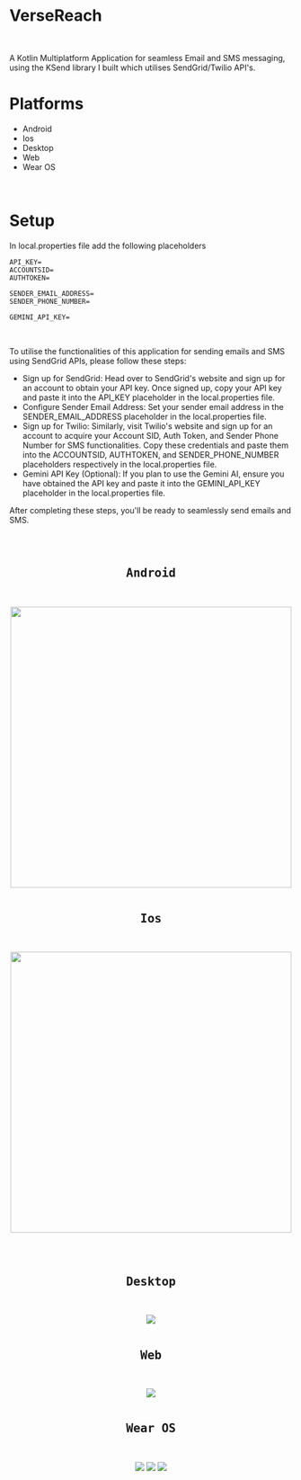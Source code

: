 <h1>VerseReach</h1></br>

A Kotlin Multiplatform Application for seamless Email and SMS messaging, using the KSend library I built which utilises SendGrid/Twilio API's.

# Platforms 

- Android 
- Ios 
- Desktop
- Web
- Wear OS
</br>

# Setup

In local.properties file add the following placeholders

```
API_KEY=
ACCOUNTSID=
AUTHTOKEN=

SENDER_EMAIL_ADDRESS=
SENDER_PHONE_NUMBER=

GEMINI_API_KEY=

```
</br>

To utilise the functionalities of this application for sending emails and SMS using SendGrid APIs, please follow these steps:

- Sign up for SendGrid: Head over to SendGrid's website and sign up for an account to obtain your API key. Once signed up, copy your API key and paste it into the API_KEY placeholder in the local.properties file.
- Configure Sender Email Address: Set your sender email address in the SENDER_EMAIL_ADDRESS placeholder in the local.properties file.
- Sign up for Twilio: Similarly, visit Twilio's website and sign up for an account to acquire your Account SID, Auth Token, and Sender Phone Number for SMS functionalities. Copy these credentials and paste them into the ACCOUNTSID, AUTHTOKEN, and SENDER_PHONE_NUMBER placeholders respectively in the local.properties file.
- Gemini API Key (Optional): If you plan to use the Gemini AI, ensure you have obtained the API key and paste it into the GEMINI_API_KEY placeholder in the local.properties file.

After completing these steps, you'll be ready to seamlessly send emails and SMS.

</br>

<pre>
<h2 align="center">Android</h2>
</pre>
<p align="center">
  <img src="readme_images/android/Email_Screen_Dark_Mode.png" height="500px">
</p>

<pre>
<h2 align="center">Ios</h2>
</pre>
<p align="center">
  <img src="readme_images/ios/Email_Screen_Dark_Mode.png" height="500px">
</p></br>

<pre>
<h2 align="center">Desktop</h2>
</pre>
<p align="center">
  <img src="readme_images/desktop/Email_Screen_Dark_Mode.png">
</p>

<pre>
<h2 align="center">Web</h2>
</pre>
<p align="center">
  <img src="readme_images/web/Email_Screen_Dark_Mode.png">
</p>

<pre>
<h2 align="center">Wear OS</h2>
</pre>
<p align="center">
  <img src="readme_images/wearOS/Starter_Screen_Dark_Mode.png">
  <img src="readme_images/wearOS/Email_Screen_Dark_Mode.png">
  <img src="readme_images/wearOS/SMS_Screen_Dark_Mode.png">
</p>


